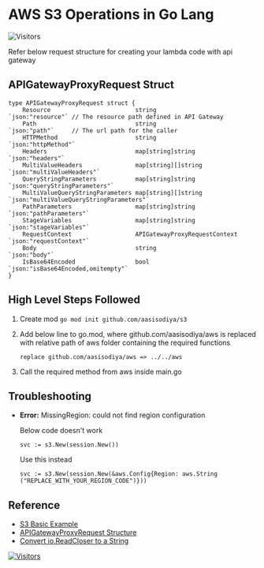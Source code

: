 # AWS S3 Operations in Go Lang

![Visitors](https://api.visitorbadge.io/api/visitors?path=aasisodiya.go.golang-aws-operations.aws-s3&labelColor=%23ffa500&countColor=%23263759&labelStyle=upper)

Refer below request structure for creating your lambda code with api gateway

## APIGatewayProxyRequest Struct

```golang
type APIGatewayProxyRequest struct {
    Resource                        string                        `json:"resource"` // The resource path defined in API Gateway
    Path                            string                        `json:"path"`     // The url path for the caller
    HTTPMethod                      string                        `json:"httpMethod"`
    Headers                         map[string]string             `json:"headers"`
    MultiValueHeaders               map[string][]string           `json:"multiValueHeaders"`
    QueryStringParameters           map[string]string             `json:"queryStringParameters"`
    MultiValueQueryStringParameters map[string][]string           `json:"multiValueQueryStringParameters"`
    PathParameters                  map[string]string             `json:"pathParameters"`
    StageVariables                  map[string]string             `json:"stageVariables"`
    RequestContext                  APIGatewayProxyRequestContext `json:"requestContext"`
    Body                            string                        `json:"body"`
    IsBase64Encoded                 bool                          `json:"isBase64Encoded,omitempty"`
}
```

## High Level Steps Followed

1. Create mod `go mod init github.com/aasisodiya/s3`
2. Add below line to go.mod, where github.com/aasisodiya/aws is replaced with relative path of aws folder containing the required functions

    ```
    replace github.com/aasisodiya/aws => ../../aws
    ```

3. Call the required method from aws inside main.go

## Troubleshooting

* **Error:** MissingRegion: could not find region configuration

  Below code doesn't work

  ```golang
  svc := s3.New(session.New())
  ```

  Use this instead

  ```golang
  svc := s3.New(session.New(&aws.Config{Region: aws.String     ("REPLACE_WITH_YOUR_REGION_CODE")}))
  ```

## Reference

* [S3 Basic Example](https://docs.aws.amazon.com/sdk-for-go/v1/developer-guide/s3-example-basic-bucket-operations.html)
* [APIGatewayProxyRequest Structure](https://github.com/aws/aws-lambda-go/blob/v1.14.0/events/apigw.go#L6)
* [Convert io.ReadCloser to a String](https://golangcode.com/convert-io-readcloser-to-a-string/)

[![Visitors](https://api.visitorbadge.io/api/visitors?path=aasisodiya.go&labelColor=%23ffa500&countColor=%23263759&labelStyle=upper)](https://visitorbadge.io/status?path=aasisodiya.go)
